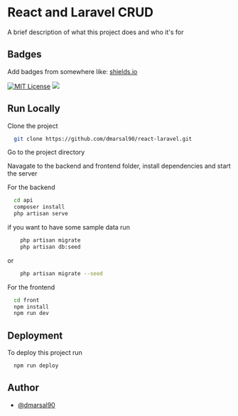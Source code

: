 # React and Laravel CRUD

A brief description of what this project does and who it's for


## Badges

Add badges from somewhere like: [shields.io](https://shields.io/)

[![MIT License](https://img.shields.io/badge/License-MIT-blue.svg)](https://choosealicense.com/licenses/mit/)
<a href="https://github.com/dmarsal90/dmarsal90"><img src="https://img.shields.io/badge/status-updating-brightgreen.svg"></a> 


## Run Locally

Clone the project

```bash
  git clone https://github.com/dmarsal90/react-laravel.git
```

Go to the project directory

Navagate to the backend and frontend folder, install dependencies and start the server

For the backend
```bash
  cd api 
  composer install
  php artisan serve 
```
if you want to have some sample data run
```bash
    php artisan migrate
    php artisan db:seed 
```
or
```bash
    php artisan migrate --seed
```
For the frontend
```bash
  cd front
  npm install
  npm run dev
```




## Deployment

To deploy this project run

```bash
  npm run deploy
```


## Author

- [@dmarsal90](https://www.github.com/dmarsal90)
